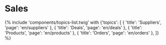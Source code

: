 # Sales

{% include 'components/topics-list.twig' with {'topics': [
  { 'title': 'Suppliers', 'page': 'en/suppliers' },
  { 'title': 'Deals', 'page': 'en/deals' },
  { 'title': 'Products', 'page': 'en/products' },
  { 'title': 'Orders', 'page': 'en/orders' },
]} %}